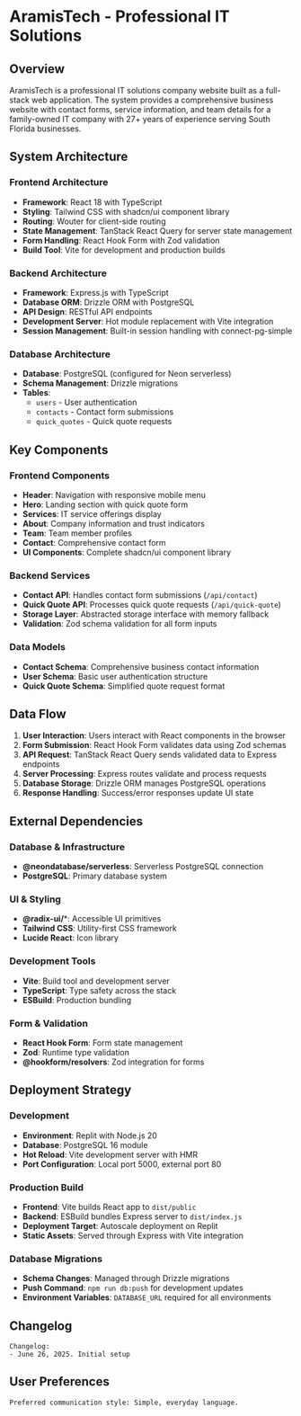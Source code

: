 # AramisTech - Professional IT Solutions

## Overview

AramisTech is a professional IT solutions company website built as a full-stack web application. The system provides a comprehensive business website with contact forms, service information, and team details for a family-owned IT company with 27+ years of experience serving South Florida businesses.

## System Architecture

### Frontend Architecture
- **Framework**: React 18 with TypeScript
- **Styling**: Tailwind CSS with shadcn/ui component library
- **Routing**: Wouter for client-side routing
- **State Management**: TanStack React Query for server state management
- **Form Handling**: React Hook Form with Zod validation
- **Build Tool**: Vite for development and production builds

### Backend Architecture
- **Framework**: Express.js with TypeScript
- **Database ORM**: Drizzle ORM with PostgreSQL
- **API Design**: RESTful API endpoints
- **Development Server**: Hot module replacement with Vite integration
- **Session Management**: Built-in session handling with connect-pg-simple

### Database Architecture
- **Database**: PostgreSQL (configured for Neon serverless)
- **Schema Management**: Drizzle migrations
- **Tables**: 
  - `users` - User authentication
  - `contacts` - Contact form submissions
  - `quick_quotes` - Quick quote requests

## Key Components

### Frontend Components
- **Header**: Navigation with responsive mobile menu
- **Hero**: Landing section with quick quote form
- **Services**: IT service offerings display
- **About**: Company information and trust indicators
- **Team**: Team member profiles
- **Contact**: Comprehensive contact form
- **UI Components**: Complete shadcn/ui component library

### Backend Services
- **Contact API**: Handles contact form submissions (`/api/contact`)
- **Quick Quote API**: Processes quick quote requests (`/api/quick-quote`)
- **Storage Layer**: Abstracted storage interface with memory fallback
- **Validation**: Zod schema validation for all form inputs

### Data Models
- **Contact Schema**: Comprehensive business contact information
- **User Schema**: Basic user authentication structure
- **Quick Quote Schema**: Simplified quote request format

## Data Flow

1. **User Interaction**: Users interact with React components in the browser
2. **Form Submission**: React Hook Form validates data using Zod schemas
3. **API Request**: TanStack React Query sends validated data to Express endpoints
4. **Server Processing**: Express routes validate and process requests
5. **Database Storage**: Drizzle ORM manages PostgreSQL operations
6. **Response Handling**: Success/error responses update UI state

## External Dependencies

### Database & Infrastructure
- **@neondatabase/serverless**: Serverless PostgreSQL connection
- **PostgreSQL**: Primary database system

### UI & Styling
- **@radix-ui/***: Accessible UI primitives
- **Tailwind CSS**: Utility-first CSS framework
- **Lucide React**: Icon library

### Development Tools
- **Vite**: Build tool and development server
- **TypeScript**: Type safety across the stack
- **ESBuild**: Production bundling

### Form & Validation
- **React Hook Form**: Form state management
- **Zod**: Runtime type validation
- **@hookform/resolvers**: Zod integration for forms

## Deployment Strategy

### Development
- **Environment**: Replit with Node.js 20
- **Database**: PostgreSQL 16 module
- **Hot Reload**: Vite development server with HMR
- **Port Configuration**: Local port 5000, external port 80

### Production Build
- **Frontend**: Vite builds React app to `dist/public`
- **Backend**: ESBuild bundles Express server to `dist/index.js`
- **Deployment Target**: Autoscale deployment on Replit
- **Static Assets**: Served through Express with Vite integration

### Database Migrations
- **Schema Changes**: Managed through Drizzle migrations
- **Push Command**: `npm run db:push` for development updates
- **Environment Variables**: `DATABASE_URL` required for all environments

## Changelog

```
Changelog:
- June 26, 2025. Initial setup
```

## User Preferences

```
Preferred communication style: Simple, everyday language.
```